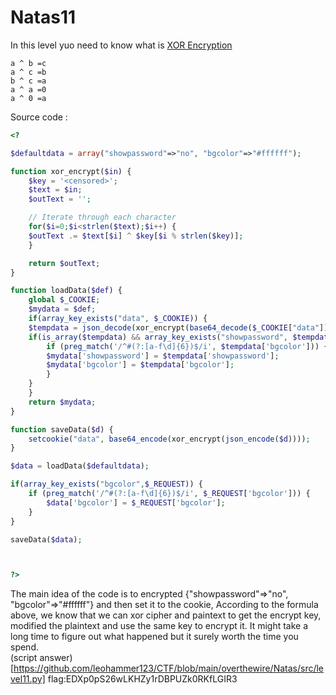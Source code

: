# Natas11
In this level yuo need to know what is [XOR Encryption](https://stackoverflow.com/questions/2029426/what-is-xor-encryption)

```
a ^ b =c
a ^ c =b
b ^ c =a
a ^ a =0
a ^ 0 =a
```
Source code :
```php
<?

$defaultdata = array("showpassword"=>"no", "bgcolor"=>"#ffffff");

function xor_encrypt($in) {
    $key = '<censored>';
    $text = $in;
    $outText = '';

    // Iterate through each character
    for($i=0;$i<strlen($text);$i++) {
    $outText .= $text[$i] ^ $key[$i % strlen($key)];
    }

    return $outText;
}

function loadData($def) {
    global $_COOKIE;
    $mydata = $def;
    if(array_key_exists("data", $_COOKIE)) {
    $tempdata = json_decode(xor_encrypt(base64_decode($_COOKIE["data"])), true);
    if(is_array($tempdata) && array_key_exists("showpassword", $tempdata) && array_key_exists("bgcolor", $tempdata)) {
        if (preg_match('/^#(?:[a-f\d]{6})$/i', $tempdata['bgcolor'])) {
        $mydata['showpassword'] = $tempdata['showpassword'];
        $mydata['bgcolor'] = $tempdata['bgcolor'];
        }
    }
    }
    return $mydata;
}

function saveData($d) {
    setcookie("data", base64_encode(xor_encrypt(json_encode($d))));
}

$data = loadData($defaultdata);

if(array_key_exists("bgcolor",$_REQUEST)) {
    if (preg_match('/^#(?:[a-f\d]{6})$/i', $_REQUEST['bgcolor'])) {
        $data['bgcolor'] = $_REQUEST['bgcolor'];
    }
}

saveData($data);



?>

```
The main idea of the code is to encrypted {"showpassword"=>"no", "bgcolor"=>"#ffffff"} and then set it to the cookie, According to the formula above, we know that we can xor cipher and paintext to get the encrypt key, modified the plaintext and use the same key to encrypt it. 
It might take a long time to figure out what happened but it surely worth the time you spend.<br>
(script answer)[https://github.com/leohammer123/CTF/blob/main/overthewire/Natas/src/level11.py]
flag:EDXp0pS26wLKHZy1rDBPUZk0RKfLGIR3

 


